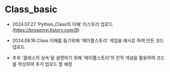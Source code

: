 # Class_basic

- 2024.07.27 'Python_Class의 이해' 티스토리 업로드(https://brownnyi.tistory.com/9)
- 2024.08.16 Class 이해를 돕기위해 '메이플스토리' 게임을 예시로 하여 만든 코드 업로드


- 추후 '클래스의 상속'을 설명하기 위해 '메이플스토리'의 전직 개념을 활용하여 코드를 작성하여 추가 업로드 할 예정
